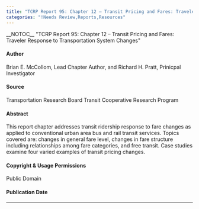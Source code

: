 ```yaml
---
title: "TCRP Report 95: Chapter 12 – Transit Pricing and Fares: Traveler Response to Transportation System Changes"
categories: "!Needs Review,Reports,Resources"
---
```


\_\_NOTOC\_\_
"TCRP Report 95: Chapter 12 – Transit Pricing and Fares: Traveler Response to Transportation System Changes"

#### Author

Brian E. McCollom, Lead Chapter Author, and Richard H. Pratt, Prinicpal Investigator

#### Source

Transportation Research Board Transit Cooperative Research Program

#### Abstract

This report chapter addresses transit ridership response to fare changes as applied to conventional urban area bus and rail transit services. Topics covered are: changes in general fare level, changes in fare structure including relationships among fare categories, and free transit. Case studies examine four varied examples of transit pricing changes.

#### Copyright & Usage Permissions

Public Domain

#### Publication Date

------------------------------------------------------------------------

<comments />

